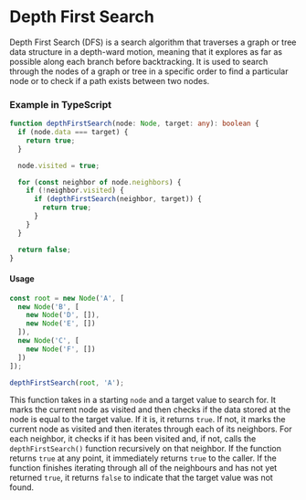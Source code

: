 # Depth First Search

Depth First Search (DFS) is a search algorithm that traverses a graph or tree data structure in a depth-ward motion, meaning that it explores as far as possible along each branch before backtracking. It is used to search through the nodes of a graph or tree in a specific order to find a particular node or to check if a path exists between two nodes.

### Example in TypeScript

```typescript
function depthFirstSearch(node: Node, target: any): boolean {
  if (node.data === target) {
    return true;
  }

  node.visited = true;

  for (const neighbor of node.neighbors) {
    if (!neighbor.visited) {
      if (depthFirstSearch(neighbor, target)) {
        return true;
      }
    }
  }

  return false;
}
```

#### Usage

```typescript
const root = new Node('A', [
  new Node('B', [
    new Node('D', []),
    new Node('E', [])
  ]),
  new Node('C', [
    new Node('F', [])
  ])
]);

depthFirstSearch(root, 'A');
```

This function takes in a starting `node` and a target value to search for. It marks the current node as visited and then checks if the data stored at the node is equal to the target value. If it is, it returns `true`. If not, it marks the current node as visited and then iterates through each of its neighbors. For each neighbor, it checks if it has been visited and, if not, calls the `depthFirstSearch()` function recursively on that neighbor. If the function returns `true` at any point, it immediately returns `true` to the caller. If the function finishes iterating through all of the neighbours and has not yet returned `true`, it returns `false` to indicate that the target value was not found.

